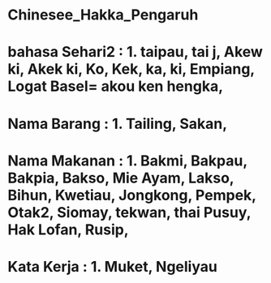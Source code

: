 # Chinesee_Hakka_Pengaruh
# bahasa Sehari2 : 1.  taipau, tai j, Akew ki, Akek ki, Ko, Kek, ka, ki, Empiang, Logat Basel= akou ken hengka,  
# Nama Barang    : 1.  Tailing,  Sakan, 
# Nama Makanan   : 1.  Bakmi, Bakpau, Bakpia, Bakso, Mie Ayam, Lakso, Bihun, Kwetiau, Jongkong, Pempek, Otak2, Siomay, tekwan, thai Pusuy, Hak Lofan, Rusip, 
# Kata Kerja    :  1.  Muket, Ngeliyau
